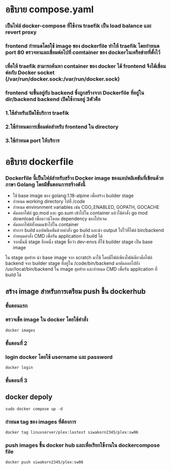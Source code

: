 # อธิบาย compose.yaml

### เป็นไฟล์ docker-compose ที่ใช้งาน traefik เป็น load balance และ revert proxy
### frontend กำหนดโดยใช้ image ของ dockerfile ทำให้ traefik โดยกำหนด port 80 ตรวจหาและเชื่อมต่อไปที่ comtainer ของ dockerในเครือข่ายที่ตั้งไว้
### เพื่อให้ traefik สามารถค้นหา container ของ docker ได้ frontend จึงได้เชื่อมต่อกับ Docker socket (/var/run/docker.sock:/var/run/docker.sock) 
### frontend จะขึ้นอยู่กับ backend ซึ่งถูกสร้างจาก Dockerfile ที่อยู่ใน dir/backend backend เปิดใช้งานอยู่ 3ตัวคือ 
### 1.ใช้สำหรับเปิดใช้บริการ traefik
### 2.ใช้กำหนดการเชื่อมต่อสำหรับ frontend ใน directory
### 3.ใช้กำหนด port ให้บริการ

# อธิบาย dockerfile
### Dockerfile นี้เป็นไฟล์สำหรับสร้าง Docker image ของแอปพลิเคชันที่เขียนด้วยภาษา Golang โดยมีขั้นตอนการสร้างดังนี้
* ใช้ base image ของ golang:1.18-alpine เพื่อสร้าง builder stage
* กำหนด working directory ไปที่ /code
* กำหนด environment variables เช่น CGO_ENABLED, GOPATH, GOCACHE
* คัดลอกไฟล์ go.mod และ go.sum เข้าไปใน container แล้วใช้คำสั่ง go mod download เพื่อดาวน์โหลด dependency ของโปรเจค
* คัดลอกไฟล์ทั้งหมดเข้าไปใน container
* ทำการ build แอปพลิเคชันด้วยคำสั่ง go build และนำ output ไปไว้ที่ไฟล์ bin/backend
* กำหนดคำสั่ง CMD เพื่อรัน application ที่ build ได้
* จากนั้นมี stage อีกหนึ่ง stage ชื่อว่า dev-envs ที่ใช้ builder stage เป็น base image 

ใน stage สุดท้าย นำ base image จาก scratch มาใช้ โดยมีไฟล์เพียงไฟล์เดียวคือไฟล์ backend จาก builder stage ที่อยู่ใน /code/bin/backend มาคัดลอกไปยัง /usr/local/bin/backend ใน image สุดท้าย และกำหนด CMD เพื่อรัน application ที่ build ได้

## สร้าง image สำหรับการเตรียม push ขึ้น dockerhub

### ขั้นตอนแรก

### ตรวจเช็ค image ใน docker โดยใช้คำสั่ง

```
docker images
```

### ขั้นตอนที่ 2

### login docker โดยใช้  username และ password

```
docker login
```
### ขั้นตอนที่ 3 

## docker depoly

```
sudo docker compose up -d
```

### กำหนด tag ของ images ที่ต้องการ

```
docker tag linuxserver/plex:lastest siwakorn2345/plex:sw06
```
 
### push images ขึ้น docker hub และเพื่อเรียกใช้้งานใน dockercompose file

```
docker push siwakorn2345/plex:sw06
```
